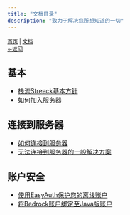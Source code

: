 ```yaml
---
title: "文档目录"
description: "致力于解决您所想知道的一切"
---
```

<small id="old_menu"><a href="/Streack/">首页</a> | <a href="/Streack/doc/">文档</a></small><br><small><a href="/Streack/doc/">←返回</a></small><br>

## 基本
* [栈流Streack基本方针](./rule)
* [如何加入服务器](./join)

## 连接到服务器
* [如何连接到服务器](./connect/how)
* [无法连接到服务器的一般解决方案](./connect/solution)

## 账户安全
* [使用EasyAuth保护您的离线账户](./safe/ea)
* [将Bedrock账户绑定至Java版账户](./safe/linkaccount)


<div id="mdRender_config" data-sideship-hide="2"></div>
<script src="https://rs.kdxiaoyi.top/res/scripts/js/sober.min.js"></script><script src="https://kdxiaoyi.top/Streack/page/pmd-reRender.min.js"></script>